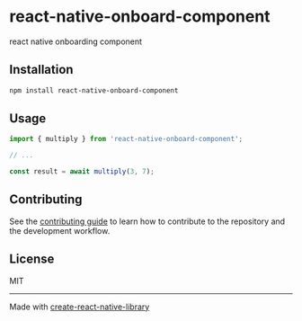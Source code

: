# react-native-onboard-component

react native onboarding component

## Installation

```sh
npm install react-native-onboard-component
```

## Usage

```js
import { multiply } from 'react-native-onboard-component';

// ...

const result = await multiply(3, 7);
```

## Contributing

See the [contributing guide](CONTRIBUTING.md) to learn how to contribute to the repository and the development workflow.

## License

MIT

---

Made with [create-react-native-library](https://github.com/callstack/react-native-builder-bob)
